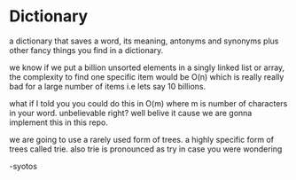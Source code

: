 # Dictionary
a dictionary that saves a word, its meaning, antonyms and synonyms plus other fancy things you find in a dictionary.

we know if we put a billion unsorted elements in a singly linked list or array,
the complexity to find one specific item would be O(n) 
which is really really bad for a large number of items i.e lets say 10 billions. 

what if I told you you could do this in O(m) where m is number of characters in your word. unbelievable right?
well belive it cause we  are gonna implement this in this repo.

we are going to use a rarely used form of trees. a highly specific form of trees called trie.
also trie is pronounced as try in case you were wondering

-syotos
  
